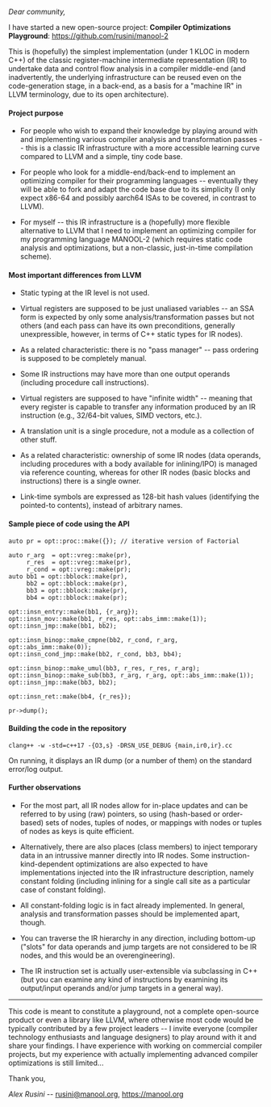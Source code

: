 *Dear community,*

I have started a new open-source project: **Compiler Optimizations Playground**: <https://github.com/rusini/manool-2>

This is (hopefully) the simplest implementation (under 1 KLOC in modern C++) of the classic register-machine intermediate representation (IR) to undertake data
and control flow analysis in a compiler middle-end (and inadvertently, the underlying infrastructure can be reused even on the code-generation stage, in a
back-end, as a basis for a "machine IR" in LLVM terminology, due to its open architecture).

#### Project purpose

* For people who wish to expand their knowledge by playing around with and implementing various compiler analysis and transformation passes -- this is a classic
  IR infrastructure with a more accessible learning curve compared to LLVM and a simple, tiny code base.

* For people who look for a middle-end/back-end to implement an optimizing compiler for their programming languages -- eventually they will be able to fork and
  adapt the code base due to its simplicity (I only expect x86-64 and possibly aarch64 ISAs to be covered, in contrast to LLVM).

* For myself -- this IR infrastructure is a (hopefully) more flexible alternative to LLVM that I need to implement an optimizing compiler for my programming
  language MANOOL-2 (which requires static code analysis and optimizations, but a non-classic, just-in-time compilation scheme).

#### Most important differences from LLVM

* Static typing at the IR level is not used.

* Virtual registers are supposed to be just unaliased variables -- an SSA form is expected by only some analysis/transformation passes but not others (and each
  pass can have its own preconditions, generally unexpressible, however, in terms of C++ static types for IR nodes).

* As a related characteristic: there is no "pass manager" -- pass ordering is supposed to be completely manual.

* Some IR instructions may have more than one output operands (including procedure call instructions).

* Virtual registers are supposed to have "infinite width" -- meaning that every register is capable to transfer any information produced by an IR instruction
  (e.g., 32/64-bit values, SIMD vectors, etc.).

* A translation unit is a single procedure, not a module as a collection of other stuff.

* As a related characteristic: ownership of some IR nodes (data operands, including procedures with a body available for inlining/IPO) is managed via reference
  counting, whereas for other IR nodes (basic blocks and instructions) there is a single owner.

* Link-time symbols are expressed as 128-bit hash values (identifying the pointed-to contents), instead of arbitrary names.

#### Sample piece of code using the API

    auto pr = opt::proc::make({}); // iterative version of Factorial

    auto r_arg  = opt::vreg::make(pr),
         r_res  = opt::vreg::make(pr),
         r_cond = opt::vreg::make(pr);
    auto bb1 = opt::bblock::make(pr),
         bb2 = opt::bblock::make(pr),
         bb3 = opt::bblock::make(pr),
         bb4 = opt::bblock::make(pr);

    opt::insn_entry::make(bb1, {r_arg});
    opt::insn_mov::make(bb1, r_res, opt::abs_imm::make(1));
    opt::insn_jmp::make(bb1, bb2);

    opt::insn_binop::make_cmpne(bb2, r_cond, r_arg, opt::abs_imm::make(0));
    opt::insn_cond_jmp::make(bb2, r_cond, bb3, bb4);

    opt::insn_binop::make_umul(bb3, r_res, r_res, r_arg);
    opt::insn_binop::make_sub(bb3, r_arg, r_arg, opt::abs_imm::make(1));
    opt::insn_jmp::make(bb3, bb2);

    opt::insn_ret::make(bb4, {r_res});

    pr->dump();

#### Building the code in the repository

    clang++ -w -std=c++17 -{O3,s} -DRSN_USE_DEBUG {main,ir0,ir}.cc

On running, it displays an IR dump (or a number of them) on the standard error/log output.

#### Further observations

* For the most part, all IR nodes allow for in-place updates and can be referred to by using (raw) pointers, so using (hash-based or order-based) sets of nodes,
  tuples of nodes, or mappings with nodes or tuples of nodes as keys is quite efficient.

* Alternatively, there are also places (class members) to inject temporary data in an intrussive manner directly into IR nodes. Some instruction-kind-dependent
  optimizations are also expected to have implementations injected into the IR infrastructure description, namely constant folding (including inlining for a
  single call site as a particular case of constant folding).

* All constant-folding logic is in fact already implemented. In general, analysis and transformation passes should be implemented apart, though.

* You can traverse the IR hierarchy in any direction, including bottom-up ("slots" for data operands and jump targets are not considered to be IR nodes, and
  this would be an overengineering).

* The IR instruction set is actually user-extensible via subclassing in C++ (but you can examine any kind of instructions by examining its output/input operands
  and/or jump targets in a general way).

---

This code is meant to constitute a playground, not a complete open-source product or even a library like LLVM, where otherwise most code would be typically
contributed by a few project leaders -- I invite everyone (compiler technology enthusiasts and language designers) to play around with it and share your
findings. I have experience with working on commercial compiler projects, but my experience with actually implementing advanced compiler optimizations is still
limited...

Thank you,

*Alex Rusini* -- <rusini@manool.org>, <https://manool.org>
